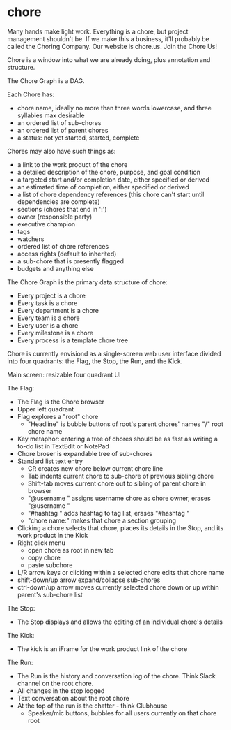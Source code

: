 # chore
Many hands make light work.
Everything is a chore, but project management shouldn't be.
If we make this a business, it'll probably be called the Choring Company.
Our website is chore.us.
Join the Chore Us!

Chore is a window into what we are already doing, plus annotation and structure.

The Chore Graph is a DAG.

Each Chore has:
  - chore name, ideally no more than three words lowercase, and three syllables max desirable
  - an ordered list of sub-chores
  - an ordered list of parent chores
  - a status: not yet started, started, complete

 Chores may also have such things as:
  - a link to the work product of the chore
  - a detailed description of the chore, purpose, and goal condition
  - a targeted start and/or completion date, either specified or derived
  - an estimated time of completion, either specified or derived
  - a list of chore dependency references (this chore can't start until dependencies are complete)
  - sections (chores that end in ':')
  - owner (responsible party)
  - executive champion
  - tags
  - watchers
  - ordered list of chore references
  - access rights (default to inherited)
  - a sub-chore that is presently flagged
  - budgets and anything else

The Chore Graph is the primary data structure of chore:
  - Every project is a chore
  - Every task is a chore
  - Every department is a chore
  - Every team is a chore
  - Every user is a chore
  - Every milestone is a chore
  - Every process is a template chore tree

Chore is currently envisiond as a single-screen web user interface divided into four quadrants: the Flag, the Stop, the Run, and the Kick.

Main screen: resizable four quadrant UI

The Flag:
  - The Flag is the Chore browser
  - Upper left quadrant
  - Flag explores a "root" chore
      - "Headline" is bubble buttons of root's parent chores' names "/" root chore name 
  - Key metaphor: entering a tree of chores should be as fast as writing a to-do list in TextEdit or NotePad
  - Chore broser is expandable tree of sub-chores
  - Standard list text entry
      - CR creates new chore below current chore line
      - Tab indents current chore to sub-chore of previous sibling chore
      - Shift-tab moves current chore out to sibling of parent chore in browser
      - "@username " assigns username chore as chore owner, erases "@username "
      - "#hashtag " adds hashtag to tag list, erases "#hashtag "
      - "chore name:" makes that chore a section grouping
  - Clicking a chore selects that chore, places its details in the Stop, and its work product in the Kick
  - Right click menu
      - open chore as root in new tab
      - copy chore
      - paste subchore
  - L/R arrow keys or clicking within a selected chore edits that chore name
  - shift-down/up arrow expand/collapse sub-chores
  - ctrl-down/up arrow moves currently selected chore down or up within parent's sub-chore list

The Stop:
  - The Stop displays and allows the editing of an individual chore's details

The Kick:
  - The kick is an iFrame for the work product link of the chore

The Run:
  - The Run is the history and conversation log of the chore. Think Slack channel on the root chore.
  - All changes in the stop logged
  - Text conversation about the root chore
  - At the top of the run is the chatter - think Clubhouse
      - Speaker/mic buttons, bubbles for all users currently on that chore root
  
